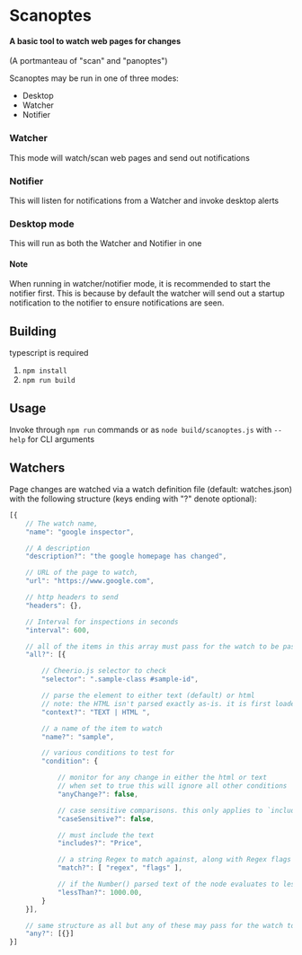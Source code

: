 # Scanoptes
#### A basic tool to watch web pages for changes

(A portmanteau of "scan" and "panoptes")

Scanoptes may be run in one of three modes:
* Desktop
* Watcher
* Notifier

### Watcher
This mode will watch/scan web pages and send out notifications

### Notifier
This will listen for notifications from a Watcher and invoke desktop alerts

### Desktop mode
This will run as both the Watcher and Notifier in one

#### Note
When running in watcher/notifier mode, it is recommended to start the notifier first. This is because by default the
watcher will send out a startup notification to the notifier to ensure notifications are seen.

## Building
typescript is required
1. `npm install`
2. `npm run build`

## Usage
Invoke through `npm run` commands or as `node build/scanoptes.js` with `--help` for CLI arguments

## Watchers
Page changes are watched via a watch definition file (default: watches.json) with the following structure (keys ending with "?" denote optional):

```javascript
[{
    // The watch name,
    "name": "google inspector",

    // A description
    "description?": "the google homepage has changed",

    // URL of the page to watch,
    "url": "https://www.google.com",

    // http headers to send
    "headers": {},

    // Interval for inspections in seconds
    "interval": 600,

    // all of the items in this array must pass for the watch to be pass
    "all?": [{

        // Cheerio.js selector to check
        "selector": ".sample-class #sample-id",

        // parse the element to either text (default) or html
        // note: the HTML isn't parsed exactly as-is. it is first loaded via Cheerio and then extracted via `html()`
        "context?": "TEXT | HTML ",

        // a name of the item to watch
        "name?": "sample",

        // various conditions to test for
        "condition": {

            // monitor for any change in either the html or text
            // when set to true this will ignore all other conditions
            "anyChange?": false,

            // case sensitive comparisons. this only applies to `includes` when context is TEXT
            "caseSensitive?": false,

            // must include the text
            "includes?": "Price",

            // a string Regex to match against, along with Regex flags
            "match?": [ "regex", "flags" ],

            // if the Number() parsed text of the node evaluates to less than this value
            "lessThan?": 1000.00,
        }
    }],

    // same structure as all but any of these may pass for the watch to pass
    "any?": [{}]
}]
```
